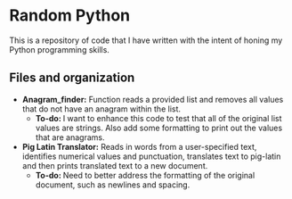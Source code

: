 <h1> Random Python</h1>

This is a repository of code that I have written with the intent of honing my Python programming skills.  

<h2> Files and organization </h2>

<ul>
<li><b>Anagram_finder:</b> Function reads a provided list and removes all values that do not have an anagram within the list.
<ul>
<li> <b>To-do: </b> I want to enhance this code to test that all of the original list values are strings. Also add some formatting to print out the values that are anagrams. </li>
</ul></li>
<li><b>Pig Latin Translator:</b> Reads in words from a user-specified text, identifies numerical values and punctuation, translates text to pig-latin and then prints translated text to a new document.
<ul>
<li> <b>To-do: </b> Need to better address the formatting of the original document, such as newlines and spacing. </li>
</ul></li>
</ul>
